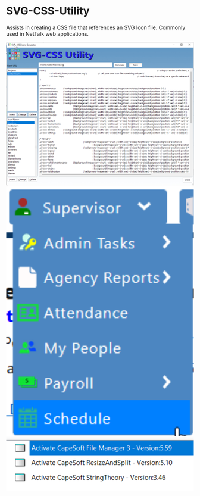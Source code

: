# SVG-CSS-Utility
Assists in creating a CSS file that references an SVG Icon file.  Commonly used in NetTalk web applications.

<img src="https://github.com/donridley1972/SVG-CSS-Utility/blob/main/ScreenHunter%2008%20(01).png" width=600/>

<img src="https://github.com/donridley1972/SVG-CSS-Utility/blob/main/ScreenHunter%2009.png" width=900/>

<img src="https://github.com/donridley1972/SVG-CSS-Utility/blob/main/ScreenHunter%2010.png" width=900/>
